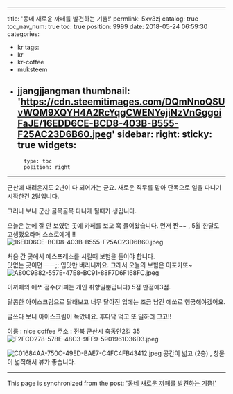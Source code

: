 
---
title: '동네 새로운 까페를 발견하는 기쁨!'
permlink: 5xv3zj
catalog: true
toc_nav_num: true
toc: true
position: 9999
date: 2018-05-24 06:59:30
categories:
- kr
tags:
- kr
- kr-coffee
- muksteem
- jjangjjangman
thumbnail: 'https://cdn.steemitimages.com/DQmNnoQSUvWQM9XQYH4A2RcYqgCWENYejiNzVnGggoiFaJE/16EDD6CE-BCD8-403B-B555-F25AC23D6B60.jpeg'
sidebar:
    right:
        sticky: true
widgets:
    -
        type: toc
        position: right
---


군산에 내려온지도 2년이 다 되어가는 군요.
새로운 직무를 맡아 단독으로 일을 다니기 시작한건 2달입니다. 

그러나 보니 군산 골목골목 다니게 될때가 생깁니다. 

오늘은 눈에 잘 안 보였던 곳에 카페를 보고 훅 들어왔습니다. 
먼저 짠~~ , 5월 한달도 고생했오라며 스스로에게 !!
![16EDD6CE-BCD8-403B-B555-F25AC23D6B60.jpeg](https://cdn.steemitimages.com/DQmNnoQSUvWQM9XQYH4A2RcYqgCWENYejiNzVnGggoiFaJE/16EDD6CE-BCD8-403B-B555-F25AC23D6B60.jpeg)

처음 간 곳에서 에스프레소를 시킬때 보험을 들어야 합니다.  
맛없는 곳이면 ㅡㅡ;; 입맛만 버리니까요.
그래서 오늘의 보험은 아포카또~ 
![A80C9B82-557E-47E8-BC91-88F7D6F168FC.jpeg](https://cdn.steemitimages.com/DQmdx6baS4M1WfT4dUZZuoupP2zKmTQHBLTdmsoiwrVbtd2/A80C9B82-557E-47E8-BC91-88F7D6F168FC.jpeg)

이까페의 에쏘 점수(커피는 개인 취향일뿐입니다)
5점 만점에3점. 

달콤한 아이스크림으로 달래보고 너무 달아진 입에는 조금 남긴 에쏘로 행굼해야겠어요. 

글쓰다 보니 아이스크림이 녹았네요.  후다닥 먹고 또 일하러 고고!!

이름 : nice coffee
주소 : 전북 군산시 축동안2길 35
![F2FCD278-578E-48C3-9FF9-5901961D36D3.jpeg](https://cdn.steemitimages.com/DQmR8RMiQ9Kzw8skaFds8nZoRg3tPgqQ9VPEusp9n61WFVK/F2FCD278-578E-48C3-9FF9-5901961D36D3.jpeg)

![C01684AA-750C-49ED-BAE7-C4FC4FB43412.jpeg](https://cdn.steemitimages.com/DQmX3BXwsWiw5SqfbVsx5jpfdeDiQcGAVnToHzu8r2TJBhG/C01684AA-750C-49ED-BAE7-C4FC4FB43412.jpeg)
공간이 넓고 (2층) , 창문이 넓직해서 뷰가 좋습니다.

- - -

This page is synchronized from the post: ['동네 새로운 까페를 발견하는 기쁨!'](https://steemit.com/@kingbit/5xv3zj)
